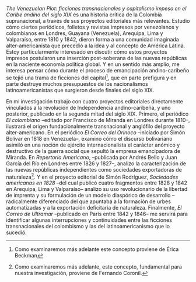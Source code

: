 _The Venezuelan Plot: ficciones transnacionales y capitalismo impeso en el Caribe andino del siglo XIX_ es una historia crítica de la Colombia supranacional, a través de sus proyectos editoriales más relevantes. Estudio cómo ciertos periódicos, folletos y revistas impresos por venezolanos y colombianos en Londres, Guayana (Venezuela), Arequipa, Lima y Valparaíso, entre 1810 y 1842, dieron forma a una comunidad imaginada alter-americanista que precedió a la idea y al concepto de América Latina. Estoy particularmente interesado en discutir cómo estos proyectos impresos postularon una inserción post-soberana de las nuevas repúblicas en la naciente economía política global. Y en un sentido más amplio, me interesa pensar cómo durante el proceso de emancipación andino-caribeño se tejió una trama de ficciones del capital[^1], que en parte prefigura y en parte destruye muchos presupuestos de los nacionalismos latinoamericanistas que surgieron desde finales del siglo XIX.

En mi investigación trabajo con cuatro proyectos editoriales directamente vinculados a la revolución de Independencia andino-caribeña, y uno posterior, publicado en la segunda mitad del siglo XIX. Primero, el periódico _El colombiano_ –editado por Francisco de Miranda en Londres durante 1810–, ilustrará el origen fundacionalmente transnacional y anglófilo del proyecto alter-americano. En el periódico _El Correo del Orinoco_ –iniciado por Simón Bolívar en 1818 en Venezuela–, examino cómo el discurso bolivariano asimiló en una noción de ejército internacionalista el carácter anómico y destructivo de la guerra social que sepultó la empresa emancipadora de Miranda. En _Repertorio Americano_, –publicada por Andrés Bello y Juan García del Río en Londres entre 1826 y 1827–, analizo la caracterización de las nuevas repúblicas independientes como sociedades exportadoras de naturaleza[^2].  Y en el proyecto editorial de Simón Rodríguez, _Sociedades americanas en 1828_ –del cual publicó cuatro fragmentos entre 1828 y 1842 en Arequipa, Lima y Valparaíso– analizo su uso revolucionario de la libertad de imprenta y su formulación de un modelo diaspórico de desarrollo –radicalmente diferenciado del que apuntaba a la formación de urbes automatizadas y a la exportación deficitaria de naturaleza. Finalmente, _El Correo de Ultramar_ –publicado en París entre 1842 y 1846– me servirá para identificar algunas interrupciones y continuidades entre las ficciones transnacionales del colombismo y las del latinoamericanismo que lo sucedió.



[^1]: Como examinaremos más adelante este concepto proviene de Érica Beckman
[^2]: Como examinaremos más adelante, este concepto, fundamental para nuestra investigación, proviene de Fernando Coronil.